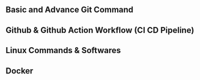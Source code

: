 ## Basic and Advance Git Command
## Github & Github Action Workflow (CI CD Pipeline)
## Linux Commands & Softwares
## Docker
